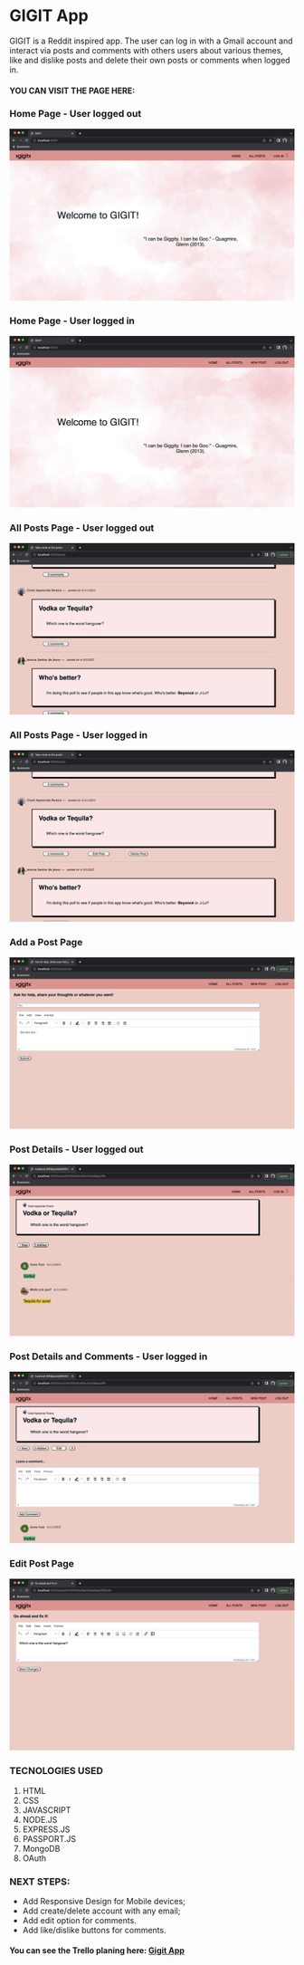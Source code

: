 # GIGIT App

GIGIT is a Reddit inspired app. The user can log in with a Gmail account and interact via posts and comments with others users about various themes, like and dislike posts and delete their own posts or comments when logged in.
#### YOU CAN VISIT THE PAGE HERE: 

### Home Page - User logged out

![home page-user logged out](/public/images/home_loggedout.png)

### Home Page - User logged in

![home page - user logged in](/public/images/home_loggedin.png)

### All Posts Page  - User logged out

![all posts - user logged out](/public/images/allposts_loggedout.png)

### All Posts Page - User logged in

![all posts - user logged in](/public/images/post_page_loggedin.png)

### Add a Post Page

![add a post page](/public/images/new_post.png)

### Post Details - User logged out

![post user logged out](/public/images/post_details_loggedout.png)


### Post Details and Comments - User logged in

![post logged user](/public/images/post_details_comments.png)

### Edit Post Page

![edit post page](/public/images/edit_page.png)

### TECNOLOGIES USED

1. HTML
1. CSS
1. JAVASCRIPT
1. NODE.JS
1. EXPRESS.JS
1. PASSPORT.JS
1. MongoDB
1. OAuth

### NEXT STEPS: 
* Add Responsive Design for Mobile devices;
* Add create/delete account with any email;
* Add edit option for comments.
* Add like/dislike buttons for comments.

#### You can see the Trello planing here: [Gigit App](https://trello.com/b/ugIvW2lg/gigit-app)